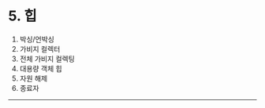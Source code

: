 # 5. 힙 

1. 박싱/언박싱
2. 가비지 컬렉터
3. 전체 가비지 컬렉팅
4. 대용량 객체 힙
5. 자원 해제
6. 종료자

<hr />
<br />
<br />
<br />